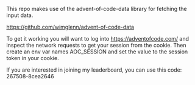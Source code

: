 This repo makes use of the advent-of-code-data library for fetching the input data.

https://github.com/wimglenn/advent-of-code-data

To get it working you will want to log into https://adventofcode.com/ and inspect the network requests to get your session from the cookie.  Then create an env var names AOC_SESSION and set the value to the session token in your cookie.

If you are interested in joining my leaderboard, you can use this code: 267508-8cea2646